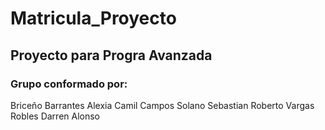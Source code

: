 # Matricula_Proyecto
## Proyecto para Progra Avanzada

### Grupo conformado por:
Briceño Barrantes Alexia Camil
Campos Solano Sebastian Roberto
Vargas Robles Darren Alonso
